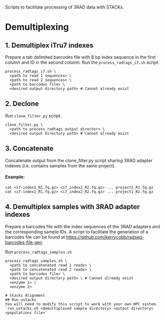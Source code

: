 
Scripts to facilitate processing of 3RAD data with STACKs.

# Demultiplexing
## 1. Demultiplex iTru7 indexes
Prepare a tab delimited barcodes file with 8 bp index sequence in the first column and ID in the second column. 
Run the `process_radtags_i7.sh` script.
```
process_radtags_i7.sh \
  <path to read 1 sequences> \
  <path to read 2 sequences> \
  <path to barcodes file> \
  <desired output directory path> # Cannot already exist
```

## 2. Declone
Run `clone_filter.py` script.
```
clone_filter.py \
  <path to process_radtags output director> \
  <desired output directory path> # Cannot already exist
```

## 3. Concatenate
Concatenate output from the clone_filter.py script sharing 3RAD adapter indexes (i.e. contains samples from the same project).
#### Example:
```
cat <i7-index1_R1.fq.gz> <i7_index2_R2.fq.gz> ... project1_R1.fq.gz
cat <i7-index1_R1.fq.gz> <i7_index2_R2.fq.gz> ... project1_R2.fq.gz
```

## 4. Demultiplex samples with 3RAD adapter indexes
Prepare a barcodes file with the index sequences of the 3RAD adapters and the corresponding sample IDs. 
A script to facilitate the generation of a barcodes file can be found at <https://github.com/kerrycobb/radseq-barcodes-file-gen>

Run `process_radtags_samples.sh`
```
process_radtags_samples.sh \
  <path to concatenated read 1 reads> \
  <path to concatenated read 2 reads> \
  <path to barcodes file> \
  <desired output directory path> \ # Cannot already exist
  <enzyme 1> \
  <enzyme 2> 

# Stacks Alignment
## Run ustacks
You will need to modify this script to work with your own HPC system.
`run_ustacks.sh <demultiplexed sample directory> <output directory> <populations file>`
